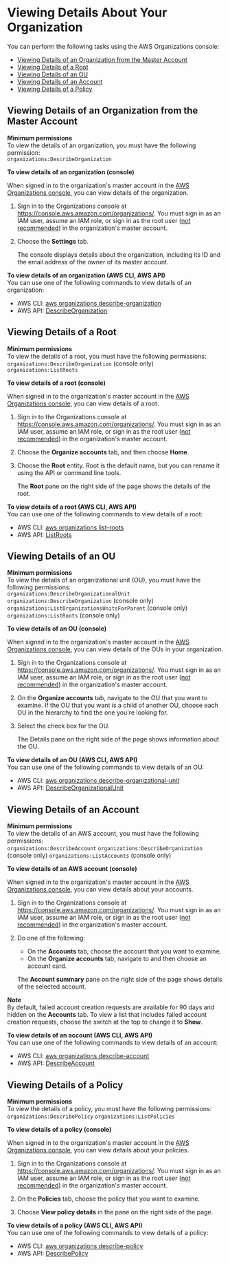 # Viewing Details About Your Organization<a name="orgs_manage_org_details"></a>

You can perform the following tasks using the AWS Organizations console:
+ [Viewing Details of an Organization from the Master Account](#orgs_view_org)
+ [Viewing Details of a Root](#orgs_view_root)
+ [Viewing Details of an OU](#orgs_view_ou)
+ [Viewing Details of an Account](#orgs_view_account)
+ [Viewing Details of a Policy ](#orgs_view_policy)

## Viewing Details of an Organization from the Master Account<a name="orgs_view_org"></a>

**Minimum permissions**  
To view the details of an organization, you must have the following permission:  
`organizations:DescribeOrganization`

**To view details of an organization \(console\)**

When signed in to the organization's master account in the [AWS Organizations console](https://console.aws.amazon.com/organizations/), you can view details of the organization\.

1. Sign in to the Organizations console at [https://console\.aws\.amazon\.com/organizations/](https://console.aws.amazon.com/organizations/)\. You must sign in as an IAM user, assume an IAM role, or sign in as the root user \([not recommended](https://docs.aws.amazon.com/IAM/latest/UserGuide/best-practices.html#lock-away-credentials)\) in the organization's master account\.

1. Choose the **Settings** tab\.

   The console displays details about the organization, including its ID and the email address of the owner of its master account\.

**To view details of an organization \(AWS CLI, AWS API\)**  
You can use one of the following commands to view details of an organization:
+ AWS CLI: [aws organizations describe\-organization](https://docs.aws.amazon.com/cli/latest/reference/organizations/describe-organization.html) 
+ AWS API: [DescribeOrganization](https://docs.aws.amazon.com/organizations/latest/APIReference/API_DescribeOrganization.html)

## Viewing Details of a Root<a name="orgs_view_root"></a>

**Minimum permissions**  
To view the details of a root, you must have the following permissions:  
`organizations:DescribeOrganization` \(console only\)
`organizations:ListRoots` <a name="view_details_root"></a>

**To view details of a root \(console\)**

When signed in to the organization's master account in the [AWS Organizations console](https://console.aws.amazon.com/organizations/), you can view details of a root\.

1. Sign in to the Organizations console at [https://console\.aws\.amazon\.com/organizations/](https://console.aws.amazon.com/organizations/)\. You must sign in as an IAM user, assume an IAM role, or sign in as the root user \([not recommended](https://docs.aws.amazon.com/IAM/latest/UserGuide/best-practices.html#lock-away-credentials)\) in the organization's master account\.

1. Choose the **Organize accounts** tab, and then choose **Home**\.

1. Choose the **Root** entity\. Root is the default name, but you can rename it using the API or command line tools\.

   The **Root** pane on the right side of the page shows the details of the root\.

**To view details of a root \(AWS CLI, AWS API\)**  
You can use one of the following commands to view details of a root: 
+ AWS CLI: [aws organizations list\-roots](https://docs.aws.amazon.com/cli/latest/reference/organizations/list-roots.html) 
+ AWS API: [ListRoots](https://docs.aws.amazon.com/organizations/latest/APIReference/API_ListRoots.html)

## Viewing Details of an OU<a name="orgs_view_ou"></a>

**Minimum permissions**  
To view the details of an organizational unit \(OU\), you must have the following permissions:  
`organizations:DescribeOrganizationalUnit`
`organizations:DescribeOrganization` \(console only\)
`organizations:ListOrganizationsUnitsForParent` \(console only\)
`organizations:ListRoots` \(console only\)<a name="view_details_ou"></a>

**To view details of an OU \(console\)**

When signed in to the organization's master account in the [AWS Organizations console](https://console.aws.amazon.com/organizations/), you can view details of the OUs in your organization\.

1. Sign in to the Organizations console at [https://console\.aws\.amazon\.com/organizations/](https://console.aws.amazon.com/organizations/)\. You must sign in as an IAM user, assume an IAM role, or sign in as the root user \([not recommended](https://docs.aws.amazon.com/IAM/latest/UserGuide/best-practices.html#lock-away-credentials)\) in the organization's master account\.

1. On the **Organize accounts** tab, navigate to the OU that you want to examine\. If the OU that you want is a child of another OU, choose each OU in the hierarchy to find the one you're looking for\.

1. Select the check box for the OU\. 

   The Details pane on the right side of the page shows information about the OU\.

**To view details of an OU \(AWS CLI, AWS API\)**  
You can use one of the following commands to view details of an OU:
+ AWS CLI: [aws organizations describe\-organizational\-unit](https://docs.aws.amazon.com/cli/latest/reference/organizations/describe-organizational-unit.html) 
+ AWS API: [DescribeOrganizationalUnit](https://docs.aws.amazon.com/organizations/latest/APIReference/API_DescribeOrganizationalUnit.html)

## Viewing Details of an Account<a name="orgs_view_account"></a>

**Minimum permissions**  
To view the details of an AWS account, you must have the following permissions:  
`organizations:DescribeAccount`
`organizations:DescribeOrganization` \(console only\)
`organizations:ListAccounts` \(console only\)<a name="view_details_account"></a>

**To view details of an AWS account \(console\)**

When signed in to the organization's master account in the [AWS Organizations console](https://console.aws.amazon.com/organizations/), you can view details about your accounts\.

1. Sign in to the Organizations console at [https://console\.aws\.amazon\.com/organizations/](https://console.aws.amazon.com/organizations/)\. You must sign in as an IAM user, assume an IAM role, or sign in as the root user \([not recommended](https://docs.aws.amazon.com/IAM/latest/UserGuide/best-practices.html#lock-away-credentials)\) in the organization's master account\.

1. Do one of the following:
   + On the **Accounts** tab, choose the account that you want to examine\.
   + On the **Organize accounts** tab, navigate to and then choose an account card\.

   The **Account summary** pane on the right side of the page shows details of the selected account\.

**Note**  
By default, failed account creation requests are available for 90 days and hidden on the **Accounts** tab\. To view a list that includes failed account creation requests, choose the switch at the top to change it to **Show**\.

**To view details of an account \(AWS CLI, AWS API\)**  
You can use one of the following commands to view details of an account:
+ AWS CLI: [aws organizations describe\-account](https://docs.aws.amazon.com/cli/latest/reference/organizations/describe-account.html) 
+ AWS API: [DescribeAccount](https://docs.aws.amazon.com/organizations/latest/APIReference/API_DescribeAccount.html)

## Viewing Details of a Policy<a name="orgs_view_policy"></a>

**Minimum permissions**  
To view the details of a policy, you must have the following permissions:  
`organizations:DescribePolicy`
`organizations:ListPolicies`<a name="view_details_policy"></a>

**To view details of a policy \(console\)**

When signed in to the organization's master account in the [AWS Organizations console](https://console.aws.amazon.com/organizations/), you can view details about your policies\.

1. Sign in to the Organizations console at [https://console\.aws\.amazon\.com/organizations/](https://console.aws.amazon.com/organizations/)\. You must sign in as an IAM user, assume an IAM role, or sign in as the root user \([not recommended](https://docs.aws.amazon.com/IAM/latest/UserGuide/best-practices.html#lock-away-credentials)\) in the organization's master account\.

1. On the **Policies** tab, choose the policy that you want to examine\.

1. Choose **View policy details** in the pane on the right side of the page\.

**To view details of a policy \(AWS CLI, AWS API\)**  
You can use one of the following commands to view details of a policy:
+ AWS CLI: [aws organizations describe\-policy](https://docs.aws.amazon.com/cli/latest/reference/organizations/describe-policy.html)
+ AWS API: [DescribePolicy](https://docs.aws.amazon.com/organizations/latest/APIReference/API_DescribePolicy.html)